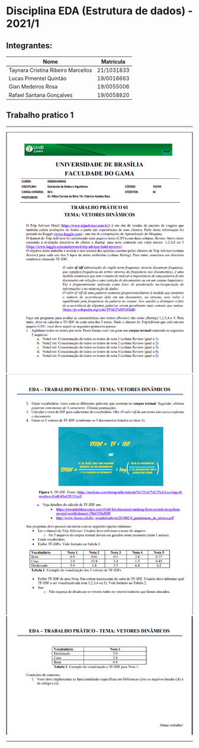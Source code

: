 # Disciplina EDA (Estrutura de dados) - 2021/1

## Integrantes:
|Nome|Matrícula|
|---|---|
|Taynara Cristina Ribeiro Marcellos|21/1031833|
|Lucas Pimentel Quintão|19/0016663|
|Gian Medeiros Rosa|19/0055006|
|Rafael Santana Gonçalves|19/0058820|

## Trabalho pratico 1

---

![pg1](/img/pg1.png)
![pg2](/img/pg2.png)
![pg3](/img/pg3.png)

---